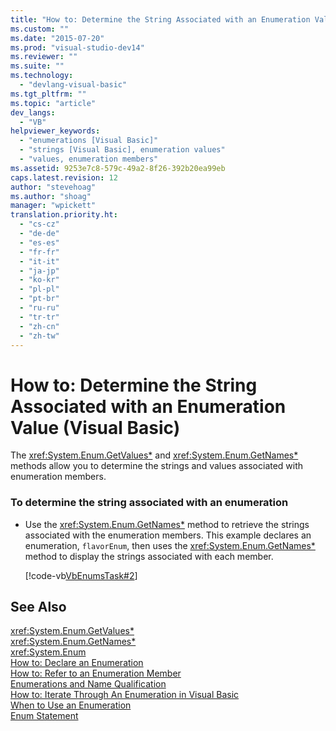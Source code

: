 ```yaml
---
title: "How to: Determine the String Associated with an Enumeration Value (Visual Basic)"
ms.custom: ""
ms.date: "2015-07-20"
ms.prod: "visual-studio-dev14"
ms.reviewer: ""
ms.suite: ""
ms.technology: 
  - "devlang-visual-basic"
ms.tgt_pltfrm: ""
ms.topic: "article"
dev_langs: 
  - "VB"
helpviewer_keywords: 
  - "enumerations [Visual Basic]"
  - "strings [Visual Basic], enumeration values"
  - "values, enumeration members"
ms.assetid: 9253e7c8-579c-49a2-8f26-392b20ea99eb
caps.latest.revision: 12
author: "stevehoag"
ms.author: "shoag"
manager: "wpickett"
translation.priority.ht: 
  - "cs-cz"
  - "de-de"
  - "es-es"
  - "fr-fr"
  - "it-it"
  - "ja-jp"
  - "ko-kr"
  - "pl-pl"
  - "pt-br"
  - "ru-ru"
  - "tr-tr"
  - "zh-cn"
  - "zh-tw"
---
```

# How to: Determine the String Associated with an Enumeration Value (Visual Basic)
The <xref:System.Enum.GetValues*> and <xref:System.Enum.GetNames*> methods allow you to determine the strings and values associated with enumeration members.  
  
### To determine the string associated with an enumeration  
  
-   Use the <xref:System.Enum.GetNames*> method to retrieve the strings associated with the enumeration members. This example declares an enumeration, `flavorEnum`, then uses the <xref:System.Enum.GetNames*> method to display the strings associated with each member.  
  
     [!code-vb[VbEnumsTask#2](../../../../visual-basic/language-reference/statements/codesnippet/VisualBasic/how-to-determine-the-string-associated-with-an-enumeration-value_1.vb)]  
  
## See Also  
 <xref:System.Enum.GetValues*>   
 <xref:System.Enum.GetNames*>   
 <xref:System.Enum>   
 [How to: Declare an Enumeration](../../../../visual-basic/programming-guide/language-features/constants-enums/how-to-declare-enumerations.md)   
 [How to: Refer to an Enumeration Member](../../../../visual-basic/programming-guide/language-features/constants-enums/how-to-refer-to-an-enumeration-member.md)   
 [Enumerations and Name Qualification](../../../../visual-basic/programming-guide/language-features/constants-enums/enumerations-and-name-qualification.md)   
 [How to: Iterate Through An Enumeration in Visual Basic](../../../../visual-basic/programming-guide/language-features/constants-enums/how-to-iterate-through-an-enumeration.md)   
 [When to Use an Enumeration](../../../../visual-basic/programming-guide/language-features/constants-enums/when-to-use-an-enumeration.md)   
 [Enum Statement](../../../../visual-basic/language-reference/statements/enum-statement.md)